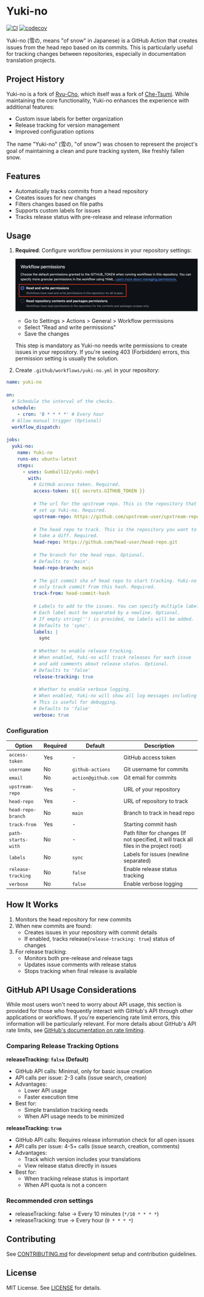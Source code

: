 # Yuki-no

[![CI](https://github.com/Gumball12/yuki-no/actions/workflows/ci.yml/badge.svg)](https://github.com/Gumball12/yuki-no/actions/workflows/ci.yml) [![codecov](https://codecov.io/gh/Gumball12/yuki-no/graph/badge.svg?token=BffFcZn5Dn)](https://codecov.io/gh/Gumball12/yuki-no)

Yuki-no (雪の, means "of snow" in Japanese) is a GitHub Action that creates issues from the head repo based on its commits. This is particularly useful for tracking changes between repositories, especially in documentation translation projects.

## Project History

Yuki-no is a fork of [Ryu-Cho](https://github.com/vuejs-translations/ryu-cho), which itself was a fork of [Che-Tsumi](https://github.com/vuejs-jp/che-tsumi). While maintaining the core functionality, Yuki-no enhances the experience with additional features:

- Custom issue labels for better organization
- Release tracking for version management
- Improved configuration options

The name "Yuki-no" (雪の, "of snow") was chosen to represent the project's goal of maintaining a clean and pure tracking system, like freshly fallen snow.

## Features

- Automatically tracks commits from a head repository
- Creates issues for new changes
- Filters changes based on file paths
- Supports custom labels for issues
- Tracks release status with pre-release and release information

## Usage

1. **Required**: Configure workflow permissions in your repository settings:

   ![Workflow Permissions Settings](docs/settings.png)

   - Go to Settings > Actions > General > Workflow permissions
   - Select "Read and write permissions"
   - Save the changes

   This step is mandatory as Yuki-no needs write permissions to create issues in your repository.
   If you're seeing 403 (Forbidden) errors, this permission setting is usually the solution.

2. Create `.github/workflows/yuki-no.yml` in your repository:

```yml
name: yuki-no

on:
  # Schedule the interval of the checks.
  schedule:
    - cron: '0 * * * *' # Every hour
  # Allow manual trigger (Optional)
  workflow_dispatch:

jobs:
  yuki-no:
    name: Yuki-no
    runs-on: ubuntu-latest
    steps:
      - uses: Gumball12/yuki-no@v1
        with:
          # GitHub access token. Required.
          access-token: ${{ secrets.GITHUB_TOKEN }}

          # The url for the upstream repo. This is the repository that you
          # set up Yuki-no. Required.
          upstream-repo: https://github.com/upstream-user/upstream-repo.git

          # The head repo to track. This is the repository you want to
          # take a diff. Required.
          head-repo: https://github.com/head-user/head-repo.git

          # The branch for the head repo. Optional.
          # Defaults to 'main'.
          head-repo-branch: main

          # The git commit sha of head repo to start tracking. Yuki-no will
          # only track commit from this hash. Required.
          track-from: head-commit-hash

          # Labels to add to the issues. You can specify multiple labels.
          # Each label must be separated by a newline. Optional.
          # If empty string('') is provided, no labels will be added.
          # Defaults to 'sync'.
          labels: |
            sync

          # Whether to enable release tracking.
          # When enabled, Yuki-no will track releases for each issue
          # and add comments about release status. Optional.
          # Defaults to 'false'
          release-tracking: true

          # Whether to enable verbose logging.
          # When enabled, Yuki-no will show all log messages including info and success messages.
          # This is useful for debugging.
          # Defaults to 'false'
          verbose: true
```

### Configuration

| Option             | Required | Default             | Description                                                                             |
| ------------------ | -------- | ------------------- | --------------------------------------------------------------------------------------- |
| `access-token`     | Yes      | -                   | GitHub access token                                                                     |
| `username`         | No       | `github-actions`    | Git username for commits                                                                |
| `email`            | No       | `action@github.com` | Git email for commits                                                                   |
| `upstream-repo`    | Yes      | -                   | URL of your repository                                                                  |
| `head-repo`        | Yes      | -                   | URL of repository to track                                                              |
| `head-repo-branch` | No       | `main`              | Branch to track in head repo                                                            |
| `track-from`       | Yes      | -                   | Starting commit hash                                                                    |
| `path-starts-with` | No       | -                   | Path filter for changes (If not specified, it will track all files in the project root) |
| `labels`           | No       | `sync`              | Labels for issues (newline separated)                                                   |
| `release-tracking` | No       | `false`             | Enable release status tracking                                                          |
| `verbose`          | No       | `false`             | Enable verbose logging                                                                  |

## How It Works

1. Monitors the head repository for new commits
2. When new commits are found:
   - Creates issues in your repository with commit details
   - If enabled, tracks release(`release-tracking: true`) status of changes
3. For release tracking:
   - Monitors both pre-release and release tags
   - Updates issue comments with release status
   - Stops tracking when final release is available

## GitHub API Usage Considerations

While most users won't need to worry about API usage, this section is provided for those who frequently interact with GitHub's API through other applications or workflows. If you're experiencing rate limit errors, this information will be particularly relevant. For more details about GitHub's API rate limits, see [GitHub's documentation on rate limiting](https://docs.github.com/en/rest/using-the-rest-api/rate-limits-for-the-rest-api?apiVersion=2022-11-28).

### Comparing Release Tracking Options

**releaseTracking: `false` (Default)**

- GitHub API calls: Minimal, only for basic issue creation
- API calls per issue: 2-3 calls (issue search, creation)
- Advantages:
  - Lower API usage
  - Faster execution time
- Best for:
  - Simple translation tracking needs
  - When API usage needs to be minimized

**releaseTracking: `true`**

- GitHub API calls: Requires release information check for all open issues
- API calls per issue: 4-5+ calls (issue search, creation, comments)
- Advantages:
  - Track which version includes your translations
  - View release status directly in issues
- Best for:
  - When tracking release status is important
  - When API quota is not a concern

### Recommended cron settings

- releaseTracking: false → Every 10 minutes (`*/10 * * * *`)
- releaseTracking: true → Every hour (`0 * * * *`)

## Contributing

See [CONTRIBUTING.md](CONTRIBUTING.md) for development setup and contribution guidelines.

## License

MIT License. See [LICENSE](LICENSE) for details.
